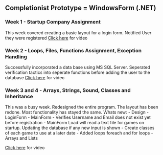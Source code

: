 ## Completionist Prototype = WindowsForm (.NET)

### Week 1 - Startup Company Assignment
This week covered creating a basic layout for a login form. Notified User they were registered
[Click here](https://www.youtube.com/watch?v=6A4oLdF-9Go) for video

### Week 2 - Loops, Files, Functions Assignment, Exception Handling
Successfully incorporated a data base using MS SQL Server. Seperated verification tactics into seperate functions before adding the user to the database
[Click here](https://www.youtube.com/watch?v=6A4oLdF-9Go) for video

### Week 3 and 4 - Arrays, Strings, Sound, Classes and Inheritance
This was a busy week. Redesigned the entire program. The layout has been redone. Most functionality has stayed the same.
Whats new:
	- Design
	- LoginForm
	- MainForm
	- Verifies Username and Email does not exist yet before registration
	- MainForm Load will read a text file for games on startup. Updating the database if any new input is shown
	- Create classes of each game to use at a later date
	- Added loops foreach and for loops
	- Arrays and Lists

[Click here](https://www.youtube.com/watch?v=RHeoZKQYxpM&list=PLU5oItoSZJZjDSDvIKPQUZvYhpYrKtmjI&index=3) for video